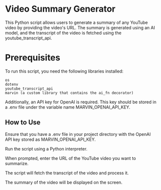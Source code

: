 # Video Summary Generator

This Python script allows users to generate a summary of any YouTube video 
by providing the video's URL. The summary is generated using an AI model, 
and the transcript of the video is fetched using the 
youtube_transcript_api.

# Prerequisites

To run this script, you need the following libraries installed:

    os
    dotenv
    youtube_transcript_api
    marvin (a custom library that contains the ai_fn decorator)

Additionally, an API key for OpenAI is required. This key should be stored 
in a .env file under the variable name MARVIN_OPENAI_API_KEY.

## How to Use

Ensure that you have a .env file in your project directory with the 
OpenAI API key stored as MARVIN_OPENAI_API_KEY.

Run the script using a Python interpreter.

When prompted, enter the URL of the YouTube video you want to 
summarize.

The script will fetch the transcript of the video and process it.

The summary of the video will be displayed on the screen.
